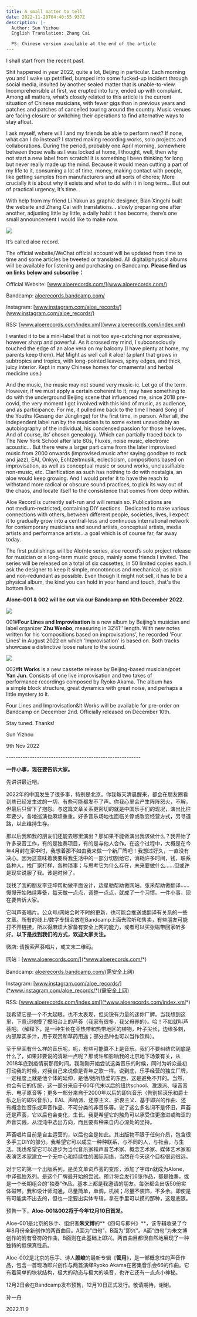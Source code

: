 ```yaml
---
title: A small matter to tell
date: 2022-11-20T04:40:55.937Z
description: |-
  Author: Sun Yizhou 
  English Translation: Zhang Cai

  PS: Chinese version available at the end of the article
---
```

I shall start from the recent past.

Shit happened in year 2022, quite a lot, Beijing in particular. Each morning you and I wake up petrified, bumped into some fucked-up incident through social media, insulted by another sealed matter that is unable-to-view. Incomprehensible at first, we erupted into fury, ended up with complaint. Among all matters, what’s closely related to this article is the current situation of Chinese musicians, with fewer gigs than in previous years and patches and patches of cancelled touring around the country. Music venues are facing closure or switching their operations to find alternative ways to stay afloat.

I ask myself, where will I and my friends be able to perform next? If none, what can I do instead? I started making recording works, solo projects and collaborations. During the period, probably one April morning, somewhere between those walls as I was locked at home, I thought, well, then why not start a new label from scratch! It is something I been thinking for long but never really made up the mind. Because it would mean cutting a part of my life to it, consuming a lot of time, money, making contact with people, like getting samples from manufacturers and all sorts of chores; More crucially it is about why it exists and what to do with it in long term… But out of practical urgency, It’s time.

With help from my friend Li Yakun as graphic designer, Bian Xingchi built the website and Zhang Cai with translations… slowly preparing one after another, adjusting little by little, a daily habit it has become, there’s one small announcement I would like to make now.

![](/images/uploads/厂牌-logo.png)

It’s called aloe record.

The official website/WeChat official account will be updated from time to time and some articles be tweeted or translated. All digital/physical albums will be available for listening and purchasing on Bandcamp. **Please find us on links below and subscribe：**

Official Website: [www.aloerecords.com/](www.aloerecords.com/)

Bandcamp: [aloerecords.bandcamp.com/](aloerecords.bandcamp.com/)

Instagram: [www.instagram.com/aloe_records/](www.instagram.com/aloe_records/)

RSS: [www.aloerecords.com/index.xml](www.aloerecords.com/index.xml)

I wanted it to be a mini-label that is not too eye-catching nor expressive, however sharp and powerful. As it crossed my mind, I subconsciously touched the edge of an aloe vera on my balcony (I have plenty at home, my parents keep them). Ha! Might as well call it aloe! (a plant that grows in subtropics and tropics, with long-pointed leaves, spiny edges, and thick, juicy interior. Kept in many Chinese homes for ornamental and herbal medicine use.)

And the music, the music may not sound very music-ic. Let go of the term. However, if we must apply a certain coherent to it, may have something to do with the underground Beijing scene that influenced me, since 2018 pre-covid, the very moment I got involved with this kind of music, as audience, and as participance. For me, it pulled me back to the time I heard Song of the Youths (Gesang der Jünglinge) for the first time, in person. After all, the independent label run by the musician is to some extent unavoidably an autobiography of the individual, his condensed passion for those he loves. And of course, its’ chosen genealogy. Which can partially traced back to The New York School after late 60s, Fluxes, noise music, electronic acoustic… But there were a larger part came from the later improvised music from 2000 onwards (improvised music after saying goodbye to rock and jazz), EAI, Onkyo, Echtzeitmusik, eclecticism, compositions based on improvisation, as well as conceptual music or sound works, unclassifiable non-music, etc. Clarification as such has nothing to do with nostalgia, an aloe would keep growing. And I would prefer it to have the reach to withstand more radical or obscure sound practices, to pick its way out of the chaos, and locate itself to the consistence that comes from deep within.

Aloe Record is currently self-run and will remain so. Publications are not medium-restricted, containing DIY sections.  Dedicated to make various connections with others, between different people, societies, lives, I expect it to gradually grow into a central-less and continuous international network for contemporary musicians and sound artists, conceptual artists, media artists and performance artists…a goal which is of course far, far away today.

The first publishings will be Alo(n)e series, aloe record’s solo project release for musician or a long-term music group, mainly some friends I invited. The series will be released on a total of six cassettes, in 50 limited copies each. I ask the designer to keep it simple, monotonous and mechanical; as plain and non-redundant as possible. Even though It might not sell, it has to be a physical album, the kind you can hold in your hand and touch, that's the bottom line. 

**Alone-001 & 002 will be out via our Bandcamp on 10th December 2022.**

![](/images/uploads/zhu1-a.jpg)

001#**Four Lines and Improvisation** is a new album by Beijing’s musician and label organizer **Zhu Wenbo**, measuring in 32’41’’ length. With new notes written for his ‘compositions based on improvisations’, he recorded 'Four Lines' in August 2022 on which 'Improvisation' is based on. Both tracks showcase a distinctive loose nature to the sound.

![](/images/uploads/yan2-a.jpg)

002#**It Works** is a new cassette release by Beijing-based musician/poet **Yan Jun**. Consists of one live improvisation and two takes of performance recordings composed by Ryoko Akama. The album has a simple block structure, great dynamics with great noise, and perhaps a little mystery to it.

Four Lines and Improvisation&It Works will be available for pre-order on Bandcamp on December 2nd. Officially released on December 10th.

Stay tuned. Thanks!

Sun Yizhou

9th Nov 2022



\-﻿--------------------------------------------------------

**一件小事，现在要告诉大家。**

​先讲讲最近吧。

2022年的中国发生了很多事，特别是北京。你我每天清晨醒来，都会在朋友圈看到些已经发生过的一切，有些可能都发不了声。你我心里会产生阵阵怒火，不解，但最后只留下了抱怨。与这篇文章关系更密切的就是中国乐手们的现况，演出比往年要少，各地巡演也麻烦重重。好多音乐场地也面临关停或改变经营方式，另寻道路，以此维持生存。

那以后我和我的朋友们还能去哪里演出？那如果不能做演出我该做什么？我开始了许多录音工作，有的是独奏项目，有的是与他人合作。在这个过程中，大概是在今年4月封在家中时，我想着那不如由我来做一个新厂牌吧！我想过好久，一直没有决心。因为这意味着我要将我生活中的一部分切割给它，消耗许多时间，钱，联系各种人，找厂家打样，各种琐事；与思考它为什么存在，未来要做什么……但或许是现实说服了我。该是时候了。

我找了我的朋友李亚坤帮助做平面设计，边星驰帮助做网站，张釆帮助做翻译……慢慢开始陆续筹备，每天做一点点，调整一点点，就成了一个习惯。一件小事，现在要告诉大家。

它叫芦荟唱片。公众号/网站会时不时的更新，也可能会推送或翻译有关系的一些文章。所有的线上/数字专辑会放在Bandcamp上面去聆听和售卖，有些朋友可能打不开链接，所以得麻烦大家备有安全上网的能力，或者可以买张磁带回家听多好。**以下是找到我们的方式，欢迎大家关注。**

微店: 请搜索芦荟唱片，或文末二维码。

网站：[www.aloerecords.com/](*www.aloerecords.com/*)

Bandcamp: [aloerecords.bandcamp.com/](*aloerecords.bandcamp.com/*)(需安全上网)

Instagram: [www.instagram.com/aloe_records/](*www.instagram.com/aloe_records/*)(需安全上网)

​RSS: [www.aloerecords.com/index.xml](*www.aloerecords.com/index.xml*)

我希望它是一个不太起眼，也不太表现，但尖锐有力量的迷你厂牌。当我想到这里，下意识地摸了摸阳台上的芦荟（我家有很多，我父母养的）。哈！不如就叫芦荟吧。（解释下，是一种生长在亚热带和热带地区的植物，叶子尖长，边缘多刺，内部厚实多汁，用于观赏和草药用途；部分品种也可以当作饮料）。

至于里面有什么样的音乐呢，呃，有些可能算不上是音乐。我们不要纠结它到底是什么了，如果非要说的清晰一点呢？那或许和影响我的北京地下场景有关，从2018年底到疫情前那段时间。我刚刚开始尝试这类音乐的时候，同时为听众最初打动我的时候，对我自己来说像是青年之歌一样。说到底，乐手经营的独立厂牌，一定程度上就是他个体的延伸，是他/她所热爱的东西，这是避免不开的。当然，也会有它的传统，这一部分来自于60年代末以后的纽约school、激浪派、噪音音乐、电子原音等；更多一部分来自于2000年以后的即兴音乐（告别摇滚乐和爵士乐之后的即兴音乐），EAI、声响派、还原主义、折衷主义、基于即兴的作曲、还有概念性音乐或声音作品、不可分类的非音乐等。说了这么多名词不是怀旧，芦荟还是芦荟，它以后也会变化，生长。我更希望它的触角可以承受住更激进或晦涩的声音实践，从混沌中选出方向，而且要有种来自内心深处的坚持。

芦荟唱片目前是自主运营的，以后也会是如此。其出版物不限于任何介质，包含很多手工DIY的部分。我希望它可以成立一种种联系，与不同的人，与社会，与生活。我也希望它可以逐步为当代音乐家和声音艺术家、概念艺术家、媒体艺术家和表演艺术家建立一个无中心和持续性的国际网络，当然在今天这个目标很远很远。

对于它的第一个出版系列，是英文单词芦荟的变形，添加了字母n就成为Alone，中译孤独系列。是这个厂牌最开始的尝试。预计将会发行6张作品，都是独奏，或是一个长期组合的“独奏”作品。基本上都是我邀请的朋友。每张都会出版50份实体磁带。我和设计师沟通，尽量简单，单调，机械；尽量不装饰，不多余。即使是有可能卖不出去的，但也一定要出实体专辑，拿在手里可以摸的那种，这是底限。

预告一下，**Aloe-001&002将于今年12月10日首发。**

Aloe-001是北京的乐手、组织者**朱文博**的**《四句与即兴》**，该专辑收录了今年8月份全新创作的两首曲目。A面为”四句”，B面为”即兴”。A面”四句”为朱文博创作的附有音符的作曲，B面则在此基础上即兴。两首曲目都很自然地展现了一种独特的低保真性质。

Aloe-002是北京的乐手、诗人**颜峻**的最新专辑《**管用**》，是一部概念性的声音作品，包含一首现场即兴创作与两首演绎Ryoko Akama在密集音乐会66的作曲。它有着简单的块状结构，极大的动态与极大的噪音，也许它还有一点点小神秘。

12月2日会在Bandcamp发布预售，12月10日正式发行。敬请期待，谢谢。



孙一舟

2022.11.9